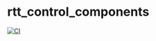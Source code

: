 # rtt_control_components

[![CI](https://github.com/tue-robotics/rtt_control_components/actions/workflows/main.yml/badge.svg)](https://github.com/tue-robotics/rtt_control_components/actions/workflows/main.yml)
